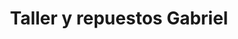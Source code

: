 ---
title: "Taller y repuestos Gabriel"
url: /barbosa/taller-y-repuestos-gabriel/
shop: reparación de automóviles
---